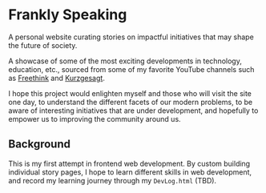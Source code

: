 # Frankly Speaking
 A personal website curating stories on impactful initiatives that may shape the future of society. 

 A showcase of some of the most exciting developments in technology, education, etc., sourced from some of my favorite YouTube channels such as [Freethink](https://www.youtube.com/c/Freethink) and [Kurzgesagt](https://www.youtube.com/c/inanutshell). 
 
 I hope this project would enlighten myself and those who will visit the site one day, to understand the different facets of our modern problems, to be aware of interesting initiatives that are under development, and hopefully to empower us to improving the community around us. 

## Background
 This is my first attempt in frontend web development. By custom building individual story pages, I hope to learn different skills in web development, and record my learning journey through my `DevLog.html` (TBD). 